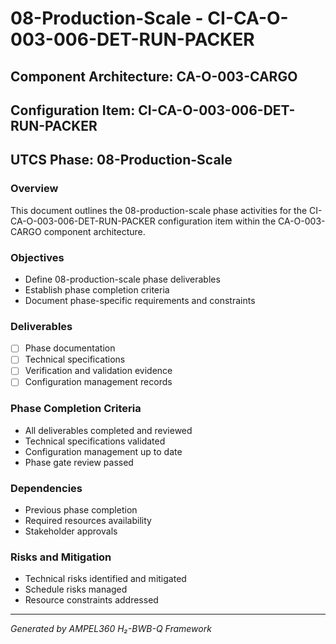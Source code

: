 # 08-Production-Scale - CI-CA-O-003-006-DET-RUN-PACKER

## Component Architecture: CA-O-003-CARGO
## Configuration Item: CI-CA-O-003-006-DET-RUN-PACKER
## UTCS Phase: 08-Production-Scale

### Overview
This document outlines the 08-production-scale phase activities for the CI-CA-O-003-006-DET-RUN-PACKER configuration item within the CA-O-003-CARGO component architecture.

### Objectives
- Define 08-production-scale phase deliverables
- Establish phase completion criteria
- Document phase-specific requirements and constraints

### Deliverables
- [ ] Phase documentation
- [ ] Technical specifications
- [ ] Verification and validation evidence
- [ ] Configuration management records

### Phase Completion Criteria
- All deliverables completed and reviewed
- Technical specifications validated
- Configuration management up to date
- Phase gate review passed

### Dependencies
- Previous phase completion
- Required resources availability
- Stakeholder approvals

### Risks and Mitigation
- Technical risks identified and mitigated
- Schedule risks managed
- Resource constraints addressed

---
*Generated by AMPEL360 H₂-BWB-Q Framework*
